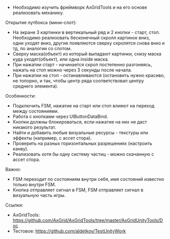 - Необходимо изучить фреймворк AxGridTools и на его основе реализовать механику.

Открытие лутбокса (мини-слот):
- На экране 3 картинки в вертикальный ряд и 2 кнопки - старт, стоп.
  Необходимо реализовать бесконечный скролл картинок вниз,   
  одни уходят вниз, другие появляются сверху скролятся снова вниз и тд, по аналогии со слотом.
- Сверху маска(объект) из который выпадают картинки, снизу маска куда уходят(объект),
  или одна inside маска.
- При нажатии старт - начинается скрол постепенно разгоняясь,
  нажать на стоп можно через 3 секунды после начала.
- При нажатии на стоп - останавливаются (остановить нужно красиво, не топорно, и так,
  чтобы центр ряда соответствовал центру среднего элемента).

Особенности:
- Подключить FSM, нажатие на старт или стоп влияют на переход между состояниями.  
- Работа с кнопками через UIButtonDataBind.   
- Кнопки должны блокироваться, если нажатие на них не даст никакого результат.  
- Найти и добавить любые визуальные ресурсы - текстуры или эффекты (например, с ассет стора).   
- Проверить на разных горизонтальных разрешениях (настроить канву).   
- Реализовать хотя бы одну систему частиц - можно скачанную с ассет стора.
   
Важно:   
- FSM переходит по состояниям внутри себя, имя состояний известно только внутри FSM. 
- Кнопка отправляет сигнал в FSM, FSM отправляет сигнал в визуальную часть игры.

Ссылки:
- AxGridTools: https://github.com/AxGrid/AxGridTools/tree/master/AxGridUnityTools/Doc
- Тестовое: https://github.com/aldetkov/TestUnityWork
